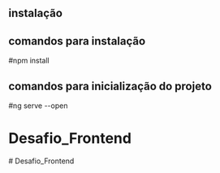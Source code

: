 ## instalação 

## comandos para instalação
#npm install

## comandos para inicialização do projeto
#ng serve --open

# Desafio_Frontend
#   D e s a f i o _ F r o n t e n d  
 